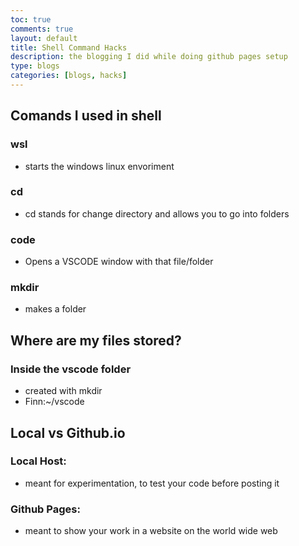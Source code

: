 ```yaml
---
toc: true
comments: true
layout: default
title: Shell Command Hacks
description: the blogging I did while doing github pages setup
type: blogs
categories: [blogs, hacks]
---
```


## Comands I used in shell

### wsl
- starts the windows linux envoriment

### cd
- cd stands for change directory and allows you to go into folders

### code
- Opens a VSCODE window with that file/folder

### mkdir
- makes a folder

## Where are my files stored?

### Inside the vscode folder
- created with mkdir
- Finn:~/vscode

## Local vs Github.io

### Local Host: 
- meant for experimentation, to test your code before posting it

### Github Pages: 
- meant to show your work in a website on the world wide web